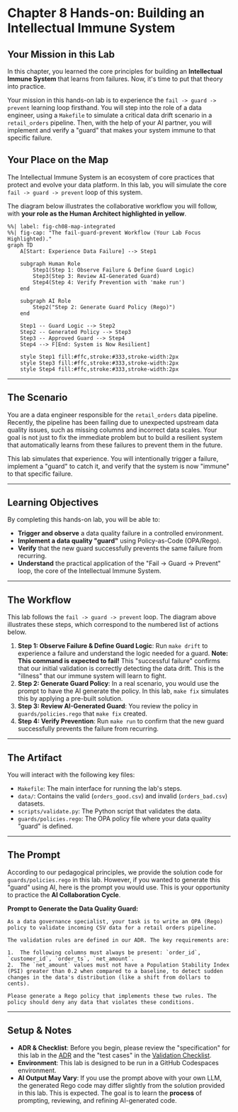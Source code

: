 # Chapter 8 Hands-on: Building an Intellectual Immune System

## Your Mission in this Lab

In this chapter, you learned the core principles for building an **Intellectual Immune System** that learns from failures. Now, it's time to put that theory into practice.

Your mission in this hands-on lab is to experience the `fail -> guard -> prevent` learning loop firsthand. You will step into the role of a data engineer, using a `Makefile` to simulate a critical data drift scenario in a `retail_orders` pipeline. Then, with the help of your AI partner, you will implement and verify a "guard" that makes your system immune to that specific failure.

## Your Place on the Map

The Intellectual Immune System is an ecosystem of core practices that protect and evolve your data platform. In this lab, you will simulate the core `fail -> guard -> prevent` loop of this system.

The diagram below illustrates the collaborative workflow you will follow, with **your role as the Human Architect highlighted in yellow**.

```{mermaid}
%%| label: fig-ch08-map-integrated
%%| fig-cap: "The fail-guard-prevent Workflow (Your Lab Focus Highlighted)."
graph TD
    A[Start: Experience Data Failure] --> Step1

    subgraph Human Role
        Step1(Step 1: Observe Failure & Define Guard Logic)
        Step3(Step 3: Review AI-Generated Guard)
        Step4(Step 4: Verify Prevention with 'make run')
    end

    subgraph AI Role
        Step2("Step 2: Generate Guard Policy (Rego)")
    end

    Step1 -- Guard Logic --> Step2
    Step2 -- Generated Policy --> Step3
    Step3 -- Approved Guard --> Step4
    Step4 --> F[End: System is Now Resilient]

    style Step1 fill:#ffc,stroke:#333,stroke-width:2px
    style Step3 fill:#ffc,stroke:#333,stroke-width:2px
    style Step4 fill:#ffc,stroke:#333,stroke-width:2px
```

-----

## The Scenario

You are a data engineer responsible for the `retail_orders` data pipeline. Recently, the pipeline has been failing due to unexpected upstream data quality issues, such as missing columns and incorrect data scales. Your goal is not just to fix the immediate problem but to build a resilient system that automatically learns from these failures to prevent them in the future.

This lab simulates that experience. You will intentionally trigger a failure, implement a "guard" to catch it, and verify that the system is now "immune" to that specific failure.

-----

## Learning Objectives

By completing this hands-on lab, you will be able to:

  - **Trigger and observe** a data quality failure in a controlled environment.
  - **Implement a data quality "guard"** using Policy-as-Code (OPA/Rego).
  - **Verify** that the new guard successfully prevents the same failure from recurring.
  - **Understand** the practical application of the "Fail -\> Guard -\> Prevent" loop, the core of the Intellectual Immune System.

-----

## The Workflow

This lab follows the `fail -> guard -> prevent` loop. The diagram above illustrates these steps, which correspond to the numbered list of actions below.

1.  **Step 1: Observe Failure & Define Guard Logic**: Run `make drift` to experience a failure and understand the logic needed for a guard. **Note: This command is expected to fail\!** This "successful failure" confirms that our initial validation is correctly detecting the data drift. This is the "illness" that our immune system will learn to fight.
2.  **Step 2: Generate Guard Policy**: In a real scenario, you would use the prompt to have the AI generate the policy. In this lab, `make fix` simulates this by applying a pre-built solution.
3.  **Step 3: Review AI-Generated Guard**: You review the policy in `guards/policies.rego` that `make fix` created.
4.  **Step 4: Verify Prevention**: Run `make run` to confirm that the new guard successfully prevents the failure from recurring.

-----

## The Artifact

You will interact with the following key files:

  - `Makefile`: The main interface for running the lab's steps.
  - `data/`: Contains the valid (`orders_good.csv`) and invalid (`orders_bad.csv`) datasets.
  - `scripts/validate.py`: The Python script that validates the data.
  - `guards/policies.rego`: The OPA policy file where your data quality "guard" is defined.

-----

## The Prompt

According to our pedagogical principles, we provide the solution code for `guards/policies.rego` in this lab. However, if you wanted to generate this "guard" using AI, here is the prompt you would use. This is your opportunity to practice the **AI Collaboration Cycle**.

**Prompt to Generate the Data Quality Guard:**

```
As a data governance specialist, your task is to write an OPA (Rego) policy to validate incoming CSV data for a retail orders pipeline.

The validation rules are defined in our ADR. The key requirements are:

1.  The following columns must always be present: `order_id`, `customer_id`, `order_ts`, `net_amount`.
2.  The `net_amount` values must not have a Population Stability Index (PSI) greater than 0.2 when compared to a baseline, to detect sudden changes in the data's distribution (like a shift from dollars to cents).

Please generate a Rego policy that implements these two rules. The policy should deny any data that violates these conditions.

```

-----

## Setup & Notes

  - **ADR & Checklist**: Before you begin, please review the "specification" for this lab in the [ADR](https://www.google.com/search?q=./adr/0001-implement-fail-guard-prevent-loop.md) and the "test cases" in the [Validation Checklist](https://www.google.com/search?q=./adr/validation_checklist.md).
  - **Environment**: This lab is designed to be run in a GitHub Codespaces environment.
  - **AI Output May Vary**: If you use the prompt above with your own LLM, the generated Rego code may differ slightly from the solution provided in this lab. This is expected. The goal is to learn the **process** of prompting, reviewing, and refining AI-generated code.
  